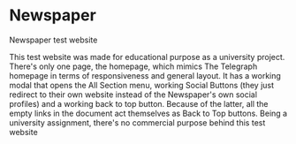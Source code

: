 # Newspaper
Newspaper test website

This test website was made for educational purpose as a university project. There's only one page, the homepage, which mimics The Telegraph homepage in terms
of responsiveness and general layout. It has a working modal that opens the All Section menu, working Social Buttons (they just redirect to their own website instead
of the Newspaper's own social profiles) and a working back to top button. Because of the latter, all the empty links in the document act themselves as Back to Top
buttons. 
Being a university assignment, there's no commercial purpose behind this test website
